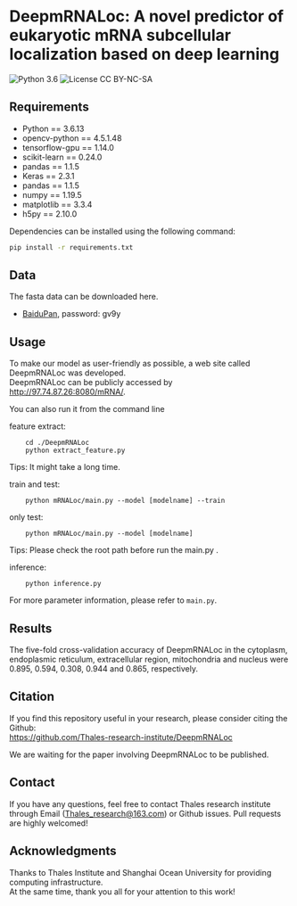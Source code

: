 # DeepmRNALoc: A novel predictor of eukaryotic mRNA subcellular localization based on deep learning
![Python 3.6](https://img.shields.io/badge/python-3.6-green.svg?style=plastic)
![License CC BY-NC-SA](https://img.shields.io/badge/license-CC_BY--NC--SA--green.svg?style=plastic)


## Requirements

- Python == 3.6.13
- opencv-python == 4.5.1.48
- tensorflow-gpu == 1.14.0
- scikit-learn == 0.24.0
- pandas ==  1.1.5
- Keras == 2.3.1
- pandas == 1.1.5
- numpy == 1.19.5
- matplotlib == 3.3.4
- h5py == 2.10.0

Dependencies can be installed using the following command:
```bash
pip install -r requirements.txt
```

## Data
The fasta data can be downloaded here.
- [BaiduPan](https://pan.baidu.com/s/1_sJ97N2te9CJxlbYz8DzfA), password: gv9y 

## Usage
To make our model as user-friendly as possible, a web site called DeepmRNALoc was developed.<br/>
DeepmRNALoc can be publicly accessed by http://97.74.87.26:8080/mRNA/. 

You can also run it from the command line

feature extract:
```
    cd ./DeepmRNALoc
    python extract_feature.py
```
Tips: It might take a long time.

train and test:
```
    python mRNALoc/main.py --model [modelname] --train
```
only test:
```
    python mRNALoc/main.py --model [modelname]
```
Tips: Please check the root path before run the main.py .

inference:
```
    python inference.py
```

For more parameter information, please refer to `main.py`.

## <span id="resultslink">Results</span>
The five-fold cross-validation accuracy of DeepmRNALoc in the cytoplasm, endoplasmic reticulum, extracellular region, mitochondria and nucleus were 0.895, 0.594, 0.308, 0.944 and 0.865, respectively.

## <span id="citelink">Citation</span>
If you find this repository useful in your research, please consider citing the Github:<br/>
https://github.com/Thales-research-institute/DeepmRNALoc<br/>

We are waiting for the paper involving DeepmRNALoc to be published.

## Contact
If you have any questions, feel free to contact Thales research institute through Email (Thales_research@163.com) or Github issues. Pull requests are highly welcomed!

## Acknowledgments
Thanks to Thales Institute and Shanghai Ocean University for providing computing infrastructure.<br/>
At the same time, thank you all for your attention to this work!

